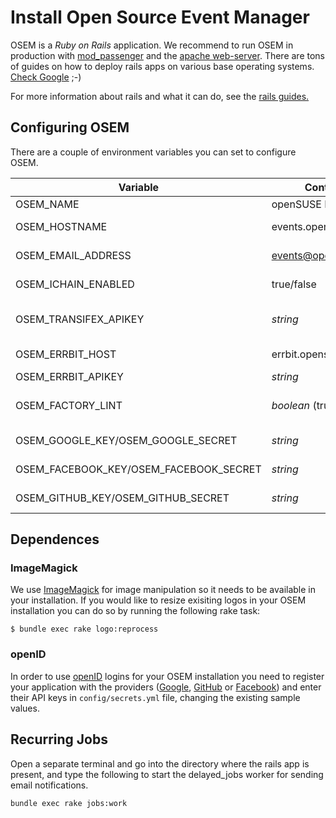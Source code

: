 # Install Open Source Event Manager
OSEM is a *Ruby on Rails* application. We recommend to run OSEM in production with [mod_passenger](https://www.phusionpassenger.com/download/#open_source)
and the [apache web-server](https://www.apache.org/). There are tons of guides on how to deploy rails apps on various
base operating systems. [Check Google](https://encrypted.google.com/search?hl=en&q=ruby%20on%20rails%20apache%20passenger) ;-)

For more information about rails and what it can do, see the [rails guides.](http://guides.rubyonrails.org/getting_started.html)

## Configuring OSEM
There are a couple of environment variables you can set to configure OSEM.

| Variable                      | Content                       | Purpose                               |
|----------                     |---------                      |---------                              |
| OSEM_NAME                     | openSUSE Events               | The name of your page                 |
| OSEM_HOSTNAME                 | events.opensuse.org           | The host this OSEM instance runs on   |
| OSEM_EMAIL_ADDRESS            | events@opensuse.org           | The address OSEM uses for sending mails |
| OSEM_ICHAIN_ENABLED           | true/false                    | Enable the usage of [devise_ichain_authenticatable](https://github.com/openSUSE/devise_ichain_authenticatable) |
| OSEM_TRANSIFEX_APIKEY         | *string*                      | Use this api key for [transifex](https://www.transifex.com/). See TRANSLATION.md for details. |
| OSEM_ERRBIT_HOST              | errbit.opensuse.org           | The [errbit](https://github.com/errbit/errbit) host to post exceptions to |
| OSEM_ERRBIT_APIKEY            | *string*                      | The api key for the errbit host |
| OSEM_FACTORY_LINT             | *boolean* (true/false)        | Setting this to false will disable linting of factories before running spec
| OSEM_GOOGLE_KEY/OSEM_GOOGLE_SECRET | *string*                 | OMNIAUTH Developer Keys/Secrets for GOOGLE
| OSEM_FACEBOOK_KEY/OSEM_FACEBOOK_SECRET | *string*             | OMNIAUTH Developer Keys/Secrets for Facebook
| OSEM_GITHUB_KEY/OSEM_GITHUB_SECRET |*string*                  | OMNIAUTH Developer Keys/Secrets for GitHub

## Dependences

### ImageMagick
We use [ImageMagick](http://imagemagick.org/) for image manipulation so it needs to be available in your installation.
If you would like to resize exisiting logos in your OSEM installation you can do so by running the following rake task:

```shell
$ bundle exec rake logo:reprocess
```

### openID
In order to use [openID](http://openid.net/) logins for your OSEM installation you need to register your application with the providers ([Google](https://code.google.com/apis/console#:access), [GitHub](https://github.com/settings/applications/new) or [Facebook](https://developers.facebook.com/)) and enter their API keys in `config/secrets.yml` file, changing the existing sample values.


## Recurring Jobs
Open a separate terminal and go into the directory where the rails app is present, and type the following to start the delayed_jobs worker for sending email notifications.
```
bundle exec rake jobs:work
```
